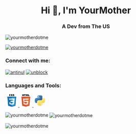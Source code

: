 <h1 align="center">Hi 👋, I'm YourMother</h1>
<h3 align="center">A Dev from The US</h3>

<p align="left"> <img src="https://komarev.com/ghpvc/?username=yourmotherdotme&label=Profile%20views&color=0e75b6&style=flat" alt="yourmotherdotme" /> </p>

<p align="left"> <a href="https://github.com/ryo-ma/github-profile-trophy"><img src="https://github-profile-trophy.vercel.app/?username=yourmotherdotme" alt="yourmotherdotme" /></a> </p>

<h3 align="left">Connect with me:</h3>
<p align="left">
<a href="https://www.youtube.com/c/antinul" target="blank"><img align="center" src="https://raw.githubusercontent.com/rahuldkjain/github-profile-readme-generator/master/src/images/icons/Social/youtube.svg" alt="antinul" height="30" width="40" /></a>
<a href="https://discord.gg/unblock" target="blank"><img align="center" src="https://raw.githubusercontent.com/rahuldkjain/github-profile-readme-generator/master/src/images/icons/Social/discord.svg" alt="unblock" height="30" width="40" /></a>
</p>

<h3 align="left">Languages and Tools:</h3>
<p align="left"> <a href="https://www.w3schools.com/css/" target="_blank" rel="noreferrer"> <img src="https://raw.githubusercontent.com/devicons/devicon/master/icons/css3/css3-original-wordmark.svg" alt="css3" width="40" height="40"/> </a> <a href="https://www.w3.org/html/" target="_blank" rel="noreferrer"> <img src="https://raw.githubusercontent.com/devicons/devicon/master/icons/html5/html5-original-wordmark.svg" alt="html5" width="40" height="40"/> </a> <a href="https://www.python.org" target="_blank" rel="noreferrer"> <img src="https://raw.githubusercontent.com/devicons/devicon/master/icons/python/python-original.svg" alt="python" width="40" height="40"/> </a> </p>

<p><img align="left" src="https://github-readme-stats.vercel.app/api/top-langs?username=yourmotherdotme&show_icons=true&locale=en&layout=compact" alt="yourmotherdotme" /></p>

<p>&nbsp;<img align="center" src="https://github-readme-stats.vercel.app/api?username=yourmotherdotme&show_icons=true&locale=en" alt="yourmotherdotme" /></p>

<p><img align="center" src="https://github-readme-streak-stats.herokuapp.com/?user=yourmotherdotme&" alt="yourmotherdotme" /></p>
